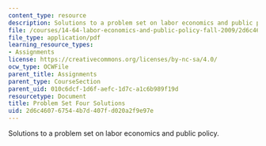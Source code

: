 ```yaml
---
content_type: resource
description: Solutions to a problem set on labor economics and public policy.
file: /courses/14-64-labor-economics-and-public-policy-fall-2009/2d6c460767544b7d407fd020a2f9e97e_MIT14_64F09_ps4_sol.pdf
file_type: application/pdf
learning_resource_types:
- Assignments
license: https://creativecommons.org/licenses/by-nc-sa/4.0/
ocw_type: OCWFile
parent_title: Assignments
parent_type: CourseSection
parent_uid: 010c6dcf-1d6f-aefc-1d7c-a1c6b989f19d
resourcetype: Document
title: Problem Set Four Solutions
uid: 2d6c4607-6754-4b7d-407f-d020a2f9e97e
---
```

Solutions to a problem set on labor economics and public policy.